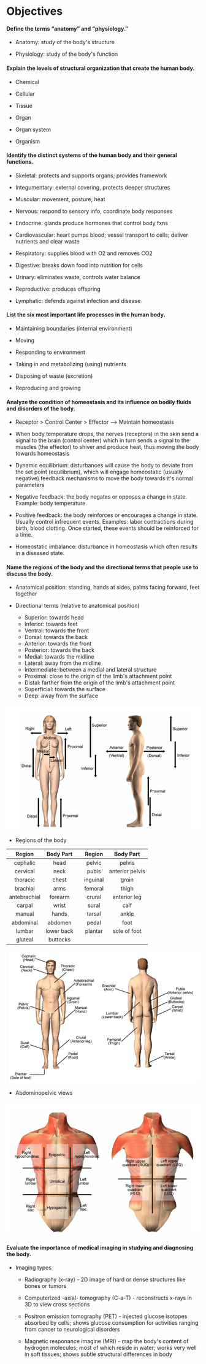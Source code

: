 # Objectives

#### Define the terms “anatomy” and “physiology.”

* Anatomy: study of the body's structure

* Physiology: study of the body's function

#### Explain the levels of structural organization that create the human body.

* Chemical

* Cellular
* Tissue
* Organ
* Organ system
* Organism

#### Identify the distinct systems of the human body and their general functions.

* Skeletal: protects and supports organs; provides framework

* Integumentary: external covering, protects deeper structures
* Muscular: movement, posture, heat
* Nervous: respond to sensory info, coordinate body responses
* Endocrine: glands produce hormones that control body fxns
* Cardiovascular: heart pumps blood; vessel transport to cells; deliver nutrients and clear waste
* Respiratory: supplies blood with O2 and removes CO2
* Digestive: breaks down food into nutrition for cells
* Urinary: eliminates waste, controls water balance
* Reproductive: produces offspring
* Lymphatic: defends against infection and disease

#### List the six most important life processes in the human body.

* Maintaining boundaries (internal environment)

* Moving
* Responding to environment
* Taking in and metabolizing (using) nutrients
* Disposing of waste (excretion)
* Reproducing and growing

#### Analyze the condition of homeostasis and its influence on bodily fluids and disorders of the body.

* Receptor > Control Center > Effector --> Maintain homeostasis

* When body temperature drops, the nerves (receptors) in the skin send a signal to the brain (control center) which in turn sends a signal to the muscles (the effector) to shiver and produce heat, thus moving the body towards homeostasis
* Dynamic equilibrium: disturbances will cause the body to deviate from the set point (equilibrium), which will engage homeostatic (usually negative) feedback mechanisms to move the body towards it's normal parameters
* Negative feedback: the body negates or opposes a change in state. Example: body temperature.
* Positive feedback: the body reinforces or encourages a change in state. Usually control infrequent events. Examples: labor contractions during birth, blood clotting. Once started, these events should be reinforced for a time.
* Homeostatic imbalance: disturbance in homeostasis which often results in a diseased state.

#### Name the regions of the body and the directional terms that people use to discuss the body.

* Anatomical position: standing, hands at sides, palms facing forward, feet together

* Directional terms (relative to anatomical position)
  * Superior: towards head
  * Inferior: towards feet
  * Ventral: towards the front
  * Dorsal: towards the back
  * Anterior: towards the front
  * Posterior: towards the back
  * Medial: towards the midline
  * Lateral: away from the midline
  * Intermediate: between a medial and lateral structure
  * Proximal: close to the origin of the limb's attachment point
  * Distal: farther from the origin of the limb's attachment point
  * Superficial: towards the surface
  * Deep: away from the surface

<div style="display:block; margin:left; max-width:600px; margin-top:10px; margin-bottom:10px">

![directional-terms](images/directional-terms.png)
</div>

* Regions of the body

<div style="text-align:center">

Region | Body Part | | Region | Body Part
------ | ------ | ------ | ------ | ------
cephalic | head | | pelvic | pelvis
cervical | neck | | pubis | anterior pelvis
thoracic | chest | | inguinal | groin
brachial | arms | | femoral | thigh
antebrachial | forearm | | crural | anterior leg
carpal | wrist | | sural | calf
manual | hands | | tarsal | ankle
abdominal | abdomen | | pedal | foot
lumbar | lower back | | plantar | sole of foot
gluteal | buttocks | |

</div>

<div style="display:block; margin:left; max-width:600px; margin-top:10px; margin-bottom:10px">

![](images/body-regions.png)
</div>

* Abdominopelvic views

<div style="display:block; margin:left; max-width:600px; margin-top:10px; margin-bottom:10px">

![](images/abdominopelvic-sections.png)
</div>

#### Evaluate the importance of medical imaging in studying and diagnosing the body.

* Imaging types

  * Radiography (x-ray) - 2D image of hard or dense structures like bones or tumors

  * Computerized -axial- tomography (C-a-T) - reconstructs x-rays in 3D to view cross sections
  * Positron emission tomography (PET) - injected glucose isotopes absorbed by cells; shows glucose consumption for activities ranging from cancer to neurological disorders
  * Magnetic responance imagine (MRI) - map the body's content of hydrogen molecules; most of which reside in water; works very well in soft tissues; shows subtle structural differences in body
